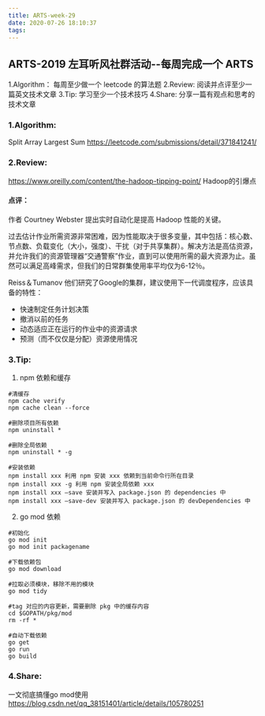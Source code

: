 ```yaml
---
title: ARTS-week-29
date: 2020-07-26 18:10:37
tags:
---
```



## ARTS-2019 左耳听风社群活动--每周完成一个 ARTS
1.Algorithm： 每周至少做一个 leetcode 的算法题
2.Review: 阅读并点评至少一篇英文技术文章
3.Tip: 学习至少一个技术技巧
4.Share: 分享一篇有观点和思考的技术文章

### 1.Algorithm:

Split Array Largest Sum https://leetcode.com/submissions/detail/371841241/

### 2.Review:

https://www.oreilly.com/content/the-hadoop-tipping-point/
Hadoop的引爆点

#### 点评：

作者 Courtney Webster 提出实时自动化是提高 Hadoop 性能的关键。

过去估计作业所需资源非常困难，因为性能取决于很多变量，其中包括：核心数、节点数、负载变化（大小，强度）、干扰（对于共享集群）。解决方法是高估资源，并允许我们的资源管理器“交通警察”作业，直到可以使用所需的最大资源为止。虽然可以满足高峰需求，但我们的日常群集使用率平均仅为6-12％。

Reiss＆Tumanov 他们研究了Google的集群，建议使用下一代调度程序，应该具备的特性：
- 快速制定任务计划决策
- 撤消以前的任务
- 动态适应正在运行的作业中的资源请求
- 预测（而不仅仅是分配）资源使用情况

### 3.Tip:

1. npm 依赖和缓存

```shell
#清缓存
npm cache verify
npm cache clean --force

#删除项目所有依赖
npm uninstall *

#删除全局依赖
npm uninstall * -g

#安装依赖
npm install xxx 利用 npm 安装 xxx 依赖到当前命令行所在目录
npm install xxx -g 利用 npm 安装全局依赖 xxx
npm install xxx –save 安装并写入 package.json 的 dependencies 中
npm install xxx –save-dev 安装并写入 package.json 的 devDependencies 中
```

2. go mod 依赖

```shell
#初始化
go mod init
go mod init packagename

#下载依赖包
go mod download

#拉取必须模块，移除不用的模块
go mod tidy

#tag 对应的内容更新，需要删除 pkg 中的缓存内容
cd $GOPATH/pkg/mod
rm -rf *

#自动下载依赖
go get
go run
go build

```

### 4.Share:

一文彻底搞懂go mod使用
https://blog.csdn.net/qq_38151401/article/details/105780251